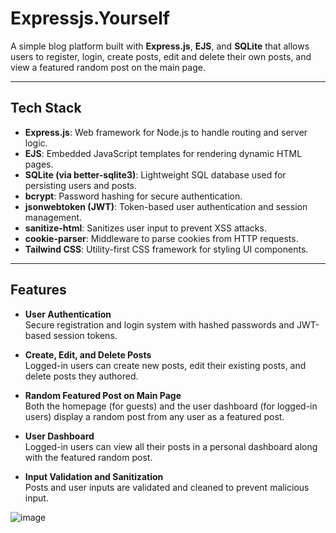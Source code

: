 # Expressjs.Yourself

A simple blog platform built with **Express.js**, **EJS**, and **SQLite** that allows users to register, login, create posts, edit and delete their own posts, and view a featured random post on the main page.

---

## Tech Stack

- **Express.js**: Web framework for Node.js to handle routing and server logic.
- **EJS**: Embedded JavaScript templates for rendering dynamic HTML pages.
- **SQLite (via better-sqlite3)**: Lightweight SQL database used for persisting users and posts.
- **bcrypt**: Password hashing for secure authentication.
- **jsonwebtoken (JWT)**: Token-based user authentication and session management.
- **sanitize-html**: Sanitizes user input to prevent XSS attacks.
- **cookie-parser**: Middleware to parse cookies from HTTP requests.
- **Tailwind CSS**: Utility-first CSS framework for styling UI components.

---

## Features

- **User Authentication**  
  Secure registration and login system with hashed passwords and JWT-based session tokens.

- **Create, Edit, and Delete Posts**  
  Logged-in users can create new posts, edit their existing posts, and delete posts they authored.

- **Random Featured Post on Main Page**  
  Both the homepage (for guests) and the user dashboard (for logged-in users) display a random post from any user as a featured post.

- **User Dashboard**  
  Logged-in users can view all their posts in a personal dashboard along with the featured random post.

- **Input Validation and Sanitization**  
  Posts and user inputs are validated and cleaned to prevent malicious input.


![image](https://github.com/user-attachments/assets/3dc9b191-cb79-422d-af56-406ec7355eb3)
